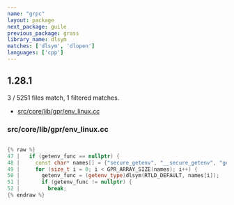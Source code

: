 ```yaml
---
name: "grpc"
layout: package
next_package: guile
previous_package: grass
library_name: dlsym
matches: ['dlsym', 'dlopen']
languages: ['cpp']
---
```

## 1.28.1
3 / 5251 files match, 1 filtered matches.

 - [src/core/lib/gpr/env_linux.cc](#srccorelibgprenv_linuxcc)

### src/core/lib/gpr/env_linux.cc

```cpp

{% raw %}
47 |   if (getenv_func == nullptr) {
48 |     const char* names[] = {"secure_getenv", "__secure_getenv", "getenv"};
49 |     for (size_t i = 0; i < GPR_ARRAY_SIZE(names); i++) {
50 |       getenv_func = (getenv_type)dlsym(RTLD_DEFAULT, names[i]);
51 |       if (getenv_func != nullptr) {
52 |         break;
{% endraw %}

```